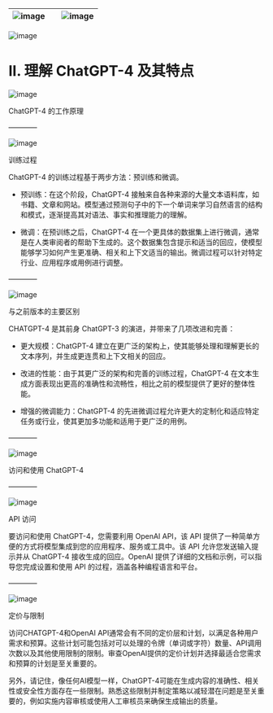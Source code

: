 | ![image](d2d_images/chapter_title_corner_decoration_left.png) |  | ![image](d2d_images/chapter_title_corner_decoration_right.png) |
| --- | --- | --- |

![image](d2d_images/chapter_title_above.png)

# II. 理解 ChatGPT-4 及其特点

![image](d2d_images/chapter_title_below.png)

ChatGPT-4 的工作原理

––––––––

![image](d2d_images/scene_break.png)

训练过程

ChatGPT-4 的训练过程基于两步方法：预训练和微调。

+   预训练：在这个阶段，ChatGPT-4 接触来自各种来源的大量文本语料库，如书籍、文章和网站。模型通过预测句子中的下一个单词来学习自然语言的结构和模式，逐渐提高其对语法、事实和推理能力的理解。

+   微调：在预训练之后，ChatGPT-4 在一个更具体的数据集上进行微调，通常是在人类审阅者的帮助下生成的。这个数据集包含提示和适当的回应，使模型能够学习如何产生更准确、相关和上下文适当的输出。微调过程可以针对特定行业、应用程序或用例进行调整。

––––––––

![image](d2d_images/scene_break.png)

与之前版本的主要区别

CHATGPT-4 是其前身 ChatGPT-3 的演进，并带来了几项改进和完善：

+   更大规模：ChatGPT-4 建立在更广泛的架构上，使其能够处理和理解更长的文本序列，并生成更连贯和上下文相关的回应。

+   改进的性能：由于其更广泛的架构和完善的训练过程，ChatGPT-4 在文本生成方面表现出更高的准确性和流畅性，相比之前的模型提供了更好的整体性能。

+   增强的微调能力：ChatGPT-4 的先进微调过程允许更大的定制化和适应特定任务或行业，使其更加多功能和适用于更广泛的用例。

––––––––

![image](d2d_images/scene_break.png)

访问和使用 ChatGPT-4

––––––––

![image](d2d_images/scene_break.png)

API 访问

要访问和使用 ChatGPT-4，您需要利用 OpenAI API，该 API 提供了一种简单方便的方式将模型集成到您的应用程序、服务或工具中。该 API 允许您发送输入提示并从 ChatGPT-4 接收生成的回应。OpenAI 提供了详细的文档和示例，可以指导您完成设置和使用 API 的过程，涵盖各种编程语言和平台。

––––––––

![image](d2d_images/scene_break.png)

定价与限制

访问CHATGPT-4和OpenAI API通常会有不同的定价层和计划，以满足各种用户需求和预算。这些计划可能包括对可以处理的令牌（单词或字符）数量、API调用次数以及其他使用限制的限制。审查OpenAI提供的定价计划并选择最适合您需求和预算的计划是至关重要的。

另外，请记住，像任何AI模型一样，ChatGPT-4可能在生成内容的准确性、相关性或安全性方面存在一些限制。熟悉这些限制并制定策略以减轻潜在问题是至关重要的，例如实施内容审核或使用人工审核员来确保生成输出的质量。
